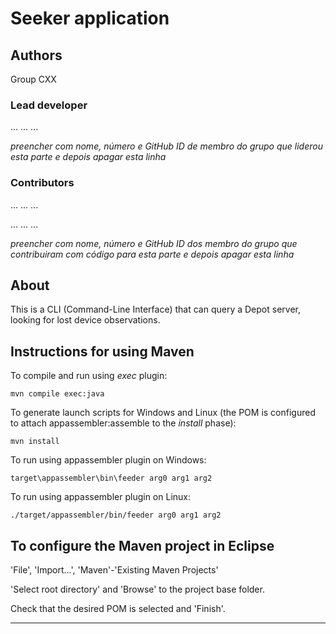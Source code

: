# Seeker application

## Authors

Group CXX

### Lead developer 

... ... ...

_preencher com nome, número e GitHub ID de membro do grupo que liderou esta parte e depois apagar esta linha_

### Contributors

... ... ...

... ... ...

_preencher com nome, número e GitHub ID dos membro do grupo que contribuiram com código para esta parte e depois apagar esta linha_

## About

This is a CLI (Command-Line Interface) that can query a Depot server, looking for lost device observations.


## Instructions for using Maven

To compile and run using _exec_ plugin:

```
mvn compile exec:java
```

To generate launch scripts for Windows and Linux
(the POM is configured to attach appassembler:assemble to the _install_ phase):

```
mvn install
```

To run using appassembler plugin on Windows:

```
target\appassembler\bin\feeder arg0 arg1 arg2
```

To run using appassembler plugin on Linux:

```
./target/appassembler/bin/feeder arg0 arg1 arg2
```


## To configure the Maven project in Eclipse

'File', 'Import...', 'Maven'-'Existing Maven Projects'

'Select root directory' and 'Browse' to the project base folder.

Check that the desired POM is selected and 'Finish'.


----

